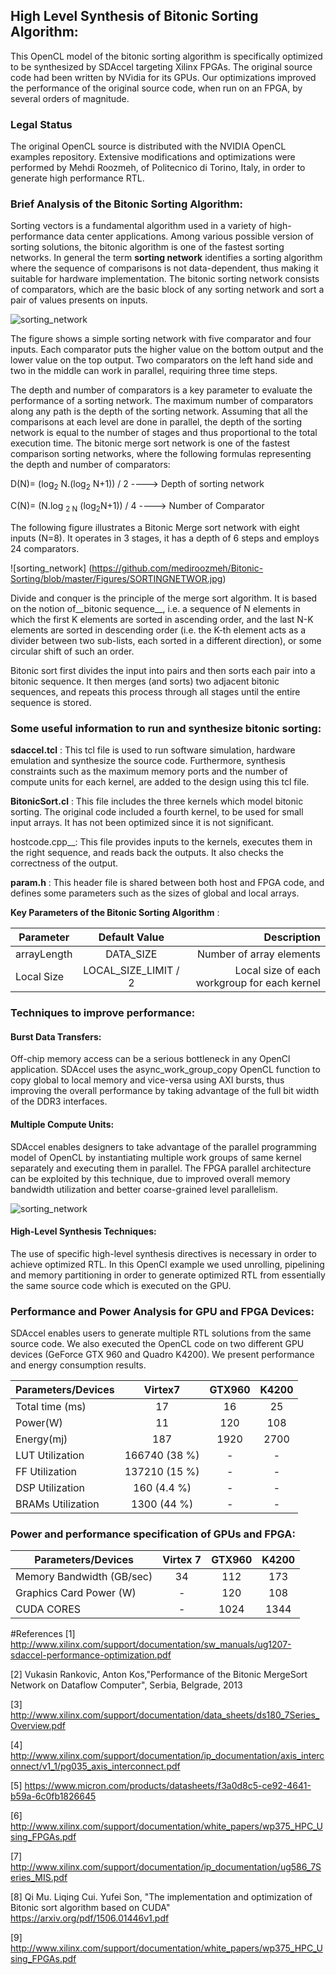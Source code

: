 ## High Level Synthesis of Bitonic Sorting Algorithm:

This OpenCL model of the bitonic sorting algorithm is specifically optimized to be synthesized by SDAccel targeting Xilinx FPGAs. 
The original source code had been written by NVidia for its GPUs. Our
optimizations improved the performance of the original source code, when run on
an FPGA, by several orders of magnitude.

### Legal Status 
The original OpenCL source is distributed with the NVIDIA OpenCL examples
repository. Extensive modifications and optimizations were performed by Mehdi Roozmeh, of
Politecnico di Torino, Italy, in order to generate high performance RTL.

### Brief Analysis of the Bitonic Sorting Algorithm:

Sorting vectors is a fundamental algorithm used in a variety of
high-performance data center applications. Among various possible version of
sorting solutions, the bitonic algorithm is one of the fastest sorting
networks. In general the term __sorting network__ identifies a sorting
algorithm where the sequence of comparisons is not data-dependent, thus making
it suitable for hardware implementation. The bitonic sorting network consists
of comparators, which are the basic block of any sorting network and sort a pair of values presents on inputs.         

![sorting_network](https://github.com/mediroozmeh/Bitonic-Sorting/blob/master/Figures/SORTINGCOMPARATOR.jpg )


The figure shows a simple sorting network with five comparator and four inputs.
Each comparator puts the higher value on the bottom output and the lower value
on the top output. Two comparators on the left hand side and two in the middle
can work in parallel, requiring three time steps. 


The depth and number of comparators is a key parameter to evaluate the
performance of a sorting network. The maximum number of comparators along any
path is the depth of the sorting network. Assuming that all the comparisons at each
level are done in parallel, the depth of the sorting network is equal to the
number of stages and thus proportional to the total execution time. The bitonic
merge sort network is one of the fastest comparison sorting networks, where the following formulas representing the depth and number of comparators:
 
 D(N)= (log<sub>2</sub> N.(log<sub>2</sub> N+1)) / 2              ---->  Depth of sorting network
 

 C(N)= (N.log  <sub>2 N</sub> (log<sub>2</sub>N+1)) / 4            ---->  Number of Comparator

The following figure illustrates a Bitonic Merge sort network with eight inputs (N=8). It operates in 3 stages, it has a depth of 6 steps and employs 24 comparators.

![sorting_network] (https://github.com/mediroozmeh/Bitonic-Sorting/blob/master/Figures/SORTINGNETWOR.jpg)



Divide and conquer is the principle of the merge sort algorithm. 
It is based on the notion of__bitonic sequence__, i.e. a sequence of N elements 
in which the
first K elements are sorted in ascending order, and the last N-K elements are
sorted in descending order (i.e. the K-th element acts as a divider between two
sub-lists, each sorted in a different direction), or some circular shift of
such an order.

Bitonic sort first
divides the input into pairs and then sorts each pair into a bitonic sequence.
It then merges (and sorts) two adjacent bitonic sequences, and repeats this process through all stages until the entire sequence is stored. 

### Some useful information to run and synthesize bitonic sorting:

__sdaccel.tcl__ : This tcl file is used to run software simulation, hardware
emulation and synthesize the source code. Furthermore, synthesis constraints
such as the maximum memory ports and the number of compute units for each kernel, are added to the design using this tcl file.

__BitonicSort.cl__ : This file includes the three kernels which model bitonic
sorting. The original code included a fourth kernel, to be used for small input
arrays. It has not been optimized since it is not significant.

hostcode.cpp__: This file provides inputs to the kernels, executes them in the
right sequence, and reads back the outputs.  It also checks the correctness of
the output.

__param.h__ :  This header file is shared between both host and FPGA code, and
defines some parameters such as the sizes of global and local arrays.



__Key Parameters of the Bitonic Sorting Algorithm__ :

|    Parameter      |  Default Value      | Description    |   
|----------|:-------------:|------:|
|  arrayLength        |  DATA_SIZE | Number of array elements |
|  Local Size         |  LOCAL_SIZE_LIMIT / 2 |  Local size of each workgroup for each kernel 


### Techniques to improve performance:

#### Burst Data Transfers:

Off-chip memory access can be a serious bottleneck in any OpenCl application.
SDAccel uses the async_work_group_copy OpenCL function to copy global to local
memory and vice-versa using AXI bursts, thus improving the overall performance
by taking advantage of the full bit width of the DDR3 interfaces.    


#### Multiple Compute Units: 


SDAccel enables designers to take advantage of the parallel programming model
of OpenCL by instantiating multiple work groups of same kernel separately and
executing them in parallel. The FPGA parallel architecture can be exploited by
this technique, due to improved overall memory bandwidth utilization and better
coarse-grained level parallelism.

![sorting_network](https://github.com/mediroozmeh/Bitonic-Sorting/blob/master/Figures/OCLREGION.jpg)

#### High-Level Synthesis Techniques: 
The use of specific high-level synthesis directives is necessary in order to
achieve optimized RTL. In this OpenCl example we used unrolling, pipelining and
memory partitioning in order to generate optimized RTL from essentially the
same source code which is executed on the GPU.

### Performance and Power Analysis for GPU and FPGA Devices: 
SDAccel enables users to generate multiple RTL solutions from the same source
code. We also executed the OpenCL code on two different GPU devices (GeForce
GTX 960 and Quadro K4200). We present performance and energy consumption
results.

| Parameters/Devices|Virtex7               |GTX960|K4200|    
|--------------------|:-------------: |:-------------: |:-------------: |
|  Total time (ms) |   17    | 16 | 25|
|  Power(W) |     11     |120| 108|
|  Energy(mj) |  187        |1920|2700|
|  LUT Utilization |  166740   (38 %)       |-|-|
|  FF Utilization |   137210    (15 %)   |-|-|
|  DSP Utilization |   160    (4.4 %)   |-|-|
|  BRAMs Utilization |    1300   (44 %)   |-|-|


### Power and performance specification of GPUs and FPGA:

| Parameters/Devices| Virtex 7       |GTX960| K4200|
|--------------------|:-------------: |:-------------: | :-------------: |
| Memory Bandwidth (GB/sec)|  34 |  112 |  173 |
|Graphics Card Power (W)| - |  120 |  108 |
|CUDA CORES |  - |  1024|  1344 |

#References
[1] http://www.xilinx.com/support/documentation/sw_manuals/ug1207-sdaccel-performance-optimization.pdf

[2] Vukasin Rankovic, Anton Kos,"Performance of the Bitonic MergeSort Network on Dataflow Computer", Serbia, Belgrade, 2013

[3] http://www.xilinx.com/support/documentation/data_sheets/ds180_7Series_Overview.pdf

[4] http://www.xilinx.com/support/documentation/ip_documentation/axis_interconnect/v1_1/pg035_axis_interconnect.pdf

[5] https://www.micron.com/products/datasheets/f3a0d8c5-ce92-4641-b59a-6c0fb1826645

[6] http://www.xilinx.com/support/documentation/white_papers/wp375_HPC_Using_FPGAs.pdf

[7] http://www.xilinx.com/support/documentation/ip_documentation/ug586_7Series_MIS.pdf

[8] Qi Mu. Liqing Cui. Yufei Son, "The implementation and optimization of Bitonic sort algorithm based on CUDA"
https://arxiv.org/pdf/1506.01446v1.pdf

[9] http://www.xilinx.com/support/documentation/white_papers/wp375_HPC_Using_FPGAs.pdf










